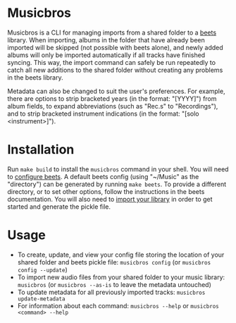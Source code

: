 # Musicbros

Musicbros is a CLI for managing imports from a shared folder to a
[beets](https://beets.io/) library. When importing, albums in the folder that
have already been imported will be skipped (not possible with beets alone), and
newly added albums will only be imported automatically if all tracks have
finished syncing. This way, the import command can safely be run repeatedly to
catch all new additions to the shared folder without creating any problems in
the beets library.

Metadata can also be changed to suit the user's preferences. For example, there
are options to strip bracketed years (in the format: "[YYYY]") from album
fields, to expand abbreviations (such as "Rec.s" to "Recordings"), and to strip
bracketed instrument indications (in the format: "[solo \<instrument\>]").

# Installation

Run `make build` to install the `musicbros` command in your shell. You will need
to [configure beets](https://beets.readthedocs.io/en/stable/guides/main.html#configuring).
A default beets config (using "~/Music" as the "directory") can be generated by
running `make beets`. To provide a different directory, or to set other options,
follow the instructions in the beets documentation. You will also need to
[import your library](https://beets.readthedocs.io/en/stable/guides/main.html#importing-your-library)
in order to get started and generate the pickle file.

# Usage

- To create, update, and view your config file storing the location of your
  shared folder and beets pickle file: `musicbros config` (or `musicbros config --update`)
- To import new audio files from your shared folder to your music library:
  `musicbros` (or `musicbros --as-is` to leave the metadata untouched)
- To update metadata for all previously imported tracks: `musicbros update-metadata`
- For information about each command: `musicbros --help` or `musicbros <command> --help`
